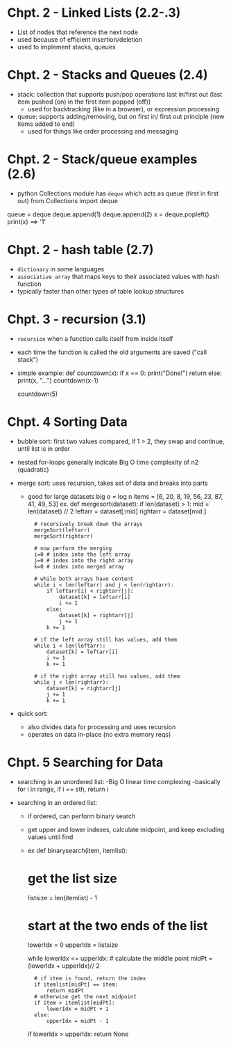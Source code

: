 # Chpt. 2 - Linked Lists (2.2-.3)
- List of nodes that reference the next node
- used because of efficient insertion/deletion
- used to implement stacks, queues

# Chpt. 2 - Stacks and Queues (2.4)
- stack: collection that supports push/pop operations last in/first out (last item pushed (on) in the first item popped (off))
    - used for backtracking (like in a browser), or expression processing
- queue: supports adding/removing, but on first in/ first out principle (new items added to end)
    - used for things like order processing and messaging

# Chpt. 2 - Stack/queue examples (2.6)
- python Collections module has `deque` which acts as queue (first in first out)
from Collections import deque

queue = deque
deque.append(1)
deque.append(2)
x = deque.popleft()
print(x) ==> '1'

# Chpt. 2 - hash table (2.7)
- `dictionary` in some languages
- `associative array` that maps keys to their associated values with hash function 
- typically faster than other types of table lookup structures

# Chpt. 3 - recursion (3.1)
- `recursion` when a function calls itself from inside itself
- each time the function is called the old arguments are saved ("call stack")
-  simple example:
    def countdown(x):
        if x == 0:
            print("Done!")
            return
        else:
            print(x, "...")
            countdown(x-1)


    countdown(5)

# Chpt. 4 Sorting Data
- bubble sort: first two values compared, if 1 > 2, they swap and continue, until list is in order
- nested for-loops generally indicate Big O time complexity of n2 (quadratic) 

- merge sort: uses recursion, takes set of data and breaks into parts 
    - good for large datasets big o = log n
    items = [6, 20, 8, 19, 56, 23, 87, 41, 49, 53]
    ex.
    def mergesort(dataset):
        if len(dataset) > 1:
            mid = len(dataset) // 2
            leftarr = dataset[:mid]
            rightarr = dataset[mid:]

            # recursively break down the arrays
            mergeSort(leftarr)
            mergeSort(rightarr)

            # now perform the merging
            i=0 # index into the left array
            j=0 # index into the right array
            k=0 # index into merged array

            # while both arrays have content
            while i < len(leftarr) and j < len(rightarr):
                if leftarr[i] < rightarr[j]:
                    dataset[k] = leftarr[i]
                    i += 1
                else:
                    dataset[k] = rightarr[j]
                    j += 1
                k += 1

            # if the left array still has values, add them
            while i < len(leftarr):
                dataset[k] = leftarr[i]
                i += 1
                k += 1

            # if the right array still has values, add them
            while j < len(rightarr):
                dataset[k] = rightarr[j]
                j += 1
                k += 1
- quick sort:
    - also divides data for processing and uses recursion
    - operates on data in-place (no extra memory reqs)

# Chpt. 5 Searching for Data
- searching in an unordered list:
    -Big O linear time complexing
    -basically for i in range, if i == sth, return i

- searching in an ordered list:
    - if ordered, can perform binary search
    - get upper and lower indexes, calculate midpoint, and keep excluding values until find
    - ex
        def binarysearch(item, itemlist):
        # get the list size
        listsize = len(itemlist) - 1
        # start at the two ends of the list
        lowerIdx = 0
        upperIdx = listsize

        while lowerIdx <= upperIdx:
            # calculate the middle point
            midPt = (lowerIdx + upperIdx)// 2

            # if item is found, return the index
            if itemlist[midPt] == item:
                return midPt
            # otherwise get the next midpoint
            if item > itemlist[midPt]:
                lowerIdx = midPt + 1
            else:
                upperIdx = midPt - 1

        if lowerIdx > upperIdx:
            return None
